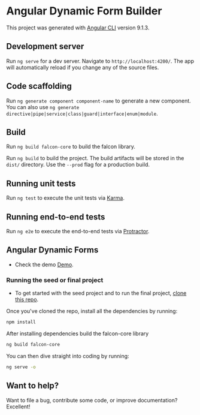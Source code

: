 # Angular Dynamic Form Builder

This project was generated with [Angular CLI](https://github.com/angular/angular-cli) version 9.1.3.

## Development server

Run `ng serve` for a dev server. Navigate to `http://localhost:4200/`. The app will automatically reload if you change any of the source files.

## Code scaffolding

Run `ng generate component component-name` to generate a new component. You can also use `ng generate directive|pipe|service|class|guard|interface|enum|module`.

## Build 
Run `ng build falcon-core` to build the falcon library.

Run `ng build` to build the project. The build artifacts will be stored in the `dist/` directory. Use the `--prod` flag for a production build.

## Running unit tests

Run `ng test` to execute the unit tests via [Karma](https://karma-runner.github.io).

## Running end-to-end tests

Run `ng e2e` to execute the end-to-end tests via [Protractor](http://www.protractortest.org/).

## Angular Dynamic Forms

* Check the demo [Demo](https://anandjaisy.github.io/Angular-Dynamic-Form-Builder/). 

### Running the seed or final project

* To get started with the seed project and to run the final project, [clone this repo](https://github.com/anandjaisy/Angular-Dynamic-Form-Builder.git).

Once you've cloned the repo, install all the dependencies by running:

```bash
npm install
```
After installing dependencies build the falcon-core library
```bash
ng build falcon-core
```
You can then dive straight into coding by running:

```bash
ng serve -o
```


## Want to help?

Want to file a bug, contribute some code, or improve documentation? Excellent!

